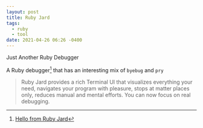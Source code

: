 ```yaml
---
layout: post
title: Ruby Jard
tags:
  - ruby
  - tool
date: 2021-04-26 06:26 -0400
---
```


Just Another Ruby Debugger

A Ruby debugger[^1] that has an interesting mix of `byebug` and `pry`

> Ruby Jard provides a rich Terminal UI that visualizes everything your need, navigates your program with pleasure, stops at matter places only, reduces manual and mental efforts. You can now focus on real debugging.

[^1]: [Hello from Ruby Jard](https://rubyjard.org)
